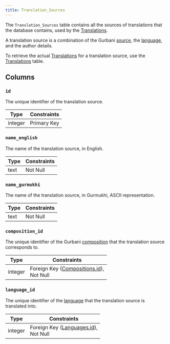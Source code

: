 ```yaml
---
title: Translation_Sources
---
```


The `Translation_Sources` table contains all the sources of translations that the database contains, used by the [Translations](translations).

A translation source is a combination of the Gurbani [source](sources), the [language](languages), and the author details.

To retrieve the actual [Translations](translations) for a translation source, use the [Translations](translations) table.

## Columns

### `id`

The unique identifier of the translation source.

| Type    | Constraints |
| ------- | ----------- |
| integer | Primary Key |

### `name_english`

The name of the translation source, in English.

| Type | Constraints |
| ---- | ----------- |
| text | Not Null    |

### `name_gurmukhi`

The name of the translation source, in Gurmukhi, ASCII representation.

| Type | Constraints |
| ---- | ----------- |
| text | Not Null    |

### `composition_id`

The unique identifier of the Gurbani [composition](compositions) that the translation source corresponds to.

| Type    | Constraints                                                      |
| ------- | ---------------------------------------------------------------- |
| integer | Foreign Key ([Compositions.id](compositions#id)), <br/> Not Null |

### `language_id`

The unique identifier of the [language](languages) that the translation source is translated into.

| Type    | Constraints                                                |
| ------- | ---------------------------------------------------------- |
| integer | Foreign Key ([Languages.id](languages#id)), <br/> Not Null |
